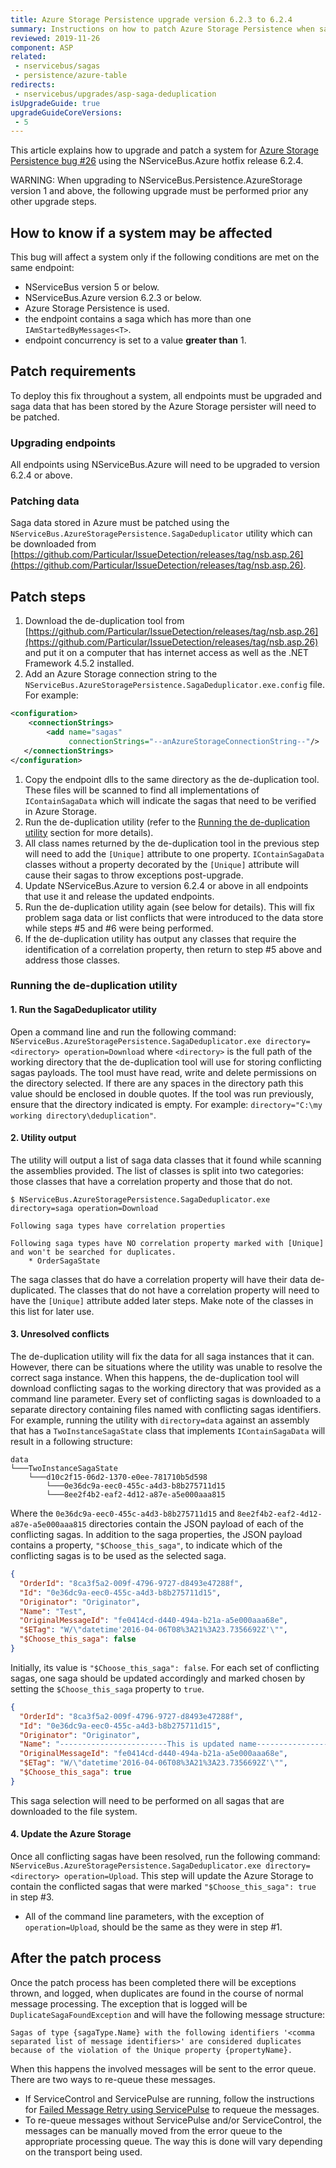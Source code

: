```yaml
---
title: Azure Storage Persistence upgrade version 6.2.3 to 6.2.4
summary: Instructions on how to patch Azure Storage Persistence when saga duplication occurs.
reviewed: 2019-11-26
component: ASP
related:
 - nservicebus/sagas
 - persistence/azure-table
redirects:
 - nservicebus/upgrades/asp-saga-deduplication
isUpgradeGuide: true
upgradeGuideCoreVersions:
 - 5
---
```


This article explains how to upgrade and patch a system for [Azure Storage Persistence bug #26](https://github.com/Particular/NServiceBus.Persistence.AzureStorage/issues/26) using the NServiceBus.Azure hotfix release 6.2.4.

WARNING: When upgrading to NServiceBus.Persistence.AzureStorage version 1 and above, the following upgrade must be performed prior any other upgrade steps.


## How to know if a system may be affected

This bug will affect a system only if the following conditions are met on the same endpoint:

 * NServiceBus version 5 or below.
 * NServiceBus.Azure version 6.2.3 or below.
 * Azure Storage Persistence is used.
 * the endpoint contains a saga which has more than one `IAmStartedByMessages<T>`.
 * endpoint concurrency is set to a value **greater than** 1.


## Patch requirements

To deploy this fix throughout a system, all endpoints must be upgraded and saga data that has been stored by the Azure Storage persister will need to be patched.


### Upgrading endpoints

All endpoints using NServiceBus.Azure will need to be upgraded to version 6.2.4 or above.


### Patching data

Saga data stored in Azure must be patched using the `NServiceBus.AzureStoragePersistence.SagaDeduplicator` utility which can be downloaded from [https://github.com/Particular/IssueDetection/releases/tag/nsb.asp.26](https://github.com/Particular/IssueDetection/releases/tag/nsb.asp.26).


## Patch steps

 1. Download the de-duplication tool from [https://github.com/Particular/IssueDetection/releases/tag/nsb.asp.26](https://github.com/Particular/IssueDetection/releases/tag/nsb.asp.26) and put it on a computer that has internet access as well as the .NET Framework 4.5.2 installed.
 1. Add an Azure Storage connection string to the `NServiceBus.AzureStoragePersistence.SagaDeduplicator.exe.config` file. For example:
  ```xml
  <configuration>
      <connectionStrings>
          <add name="sagas"
               connectionStrings="--anAzureStorageConnectionString--"/>
     </connectionStrings>
  </configuration>
  ```
 1. Copy the endpoint dlls to the same directory as the de-duplication tool. These files will be scanned to find all implementations of `IContainSagaData` which will indicate the sagas that need to be verified in Azure Storage.
 1. Run the de-duplication utility (refer to the [Running the de-duplication utility](#patch-steps-running-the-de-duplication-utility) section for more details).
 1. All class names returned by the de-duplication tool in the previous step will need to add the `[Unique]` attribute to one property. `IContainSagaData` classes without a property decorated by the `[Unique]` attribute will cause their sagas to throw exceptions post-upgrade.
 1. Update NServiceBus.Azure to version 6.2.4 or above in all endpoints that use it and release the updated endpoints.
 1. Run the de-duplication utility again (see below for details). This will fix problem saga data or list conflicts that were introduced to the data store while steps #5 and #6 were being performed.
 1. If the de-duplication utility has output any classes that require the identification of a correlation property, then return to step #5 above and address those classes.


### Running the de-duplication utility


#### 1. Run the SagaDeduplicator utility

Open a command line and run the following command: `NServiceBus.AzureStoragePersistence.SagaDeduplicator.exe directory=<directory> operation=Download` where `<directory>` is the full path of the working directory that the de-duplication tool will use for storing conflicting sagas payloads. The tool must have read, write and delete permissions on the directory selected. If there are any spaces in the directory path this value should be enclosed in double quotes. If the tool was run previously, ensure that the directory indicated is empty. For example: `directory="C:\my working directory\deduplication"`.


#### 2. Utility output

The utility will output a list of saga data classes that it found while scanning the assemblies provided. The list of classes is split into two categories: those classes that have a correlation property and those that do not.

```dos
$ NServiceBus.AzureStoragePersistence.SagaDeduplicator.exe directory=saga operation=Download

Following saga types have correlation properties

Following saga types have NO correlation property marked with [Unique] and won't be searched for duplicates.
    * OrderSagaState
```

The saga classes that do have a correlation property will have their data de-duplicated. The classes that do not have a correlation property will need to have the `[Unique]` attribute added later steps. Make note of the classes in this list for later use.


#### 3. Unresolved conflicts

The de-duplication utility will fix the data for all saga instances that it can. However, there can be situations where the utility was unable to resolve the correct saga instance. When this happens, the de-duplication tool will download conflicting sagas to the working directory that was provided as a command line parameter. Every set of conflicting sagas is downloaded to a separate directory containing files named with conflicting sagas identifiers. For example, running the utility with `directory=data` against an assembly that has a `TwoInstanceSagaState` class that implements `IContainSagaData` will result in a following structure:

```
data
└───TwoInstanceSagaState
    └───d10c2f15-06d2-1370-e0ee-781710b5d598
        └───0e36dc9a-eec0-455c-a4d3-b8b275711d15
        └───8ee2f4b2-eaf2-4d12-a87e-a5e000aaa815
```

Where the `0e36dc9a-eec0-455c-a4d3-b8b275711d15` and `8ee2f4b2-eaf2-4d12-a87e-a5e000aaa815` directories contain the JSON payload of each of the conflicting sagas. In addition to the saga properties, the JSON payload contains a property, `"$Choose_this_saga"`, to indicate which of the conflicting sagas is to be used as the selected saga.

```json
{
  "OrderId": "8ca3f5a2-009f-4796-9727-d8493e47288f",
  "Id": "0e36dc9a-eec0-455c-a4d3-b8b275711d15",
  "Originator": "Originator",
  "Name": "Test",
  "OriginalMessageId": "fe0414cd-d440-494a-b21a-a5e000aaa68e",
  "$ETag": "W/\"datetime'2016-04-06T08%3A21%3A23.7356692Z'\"",
  "$Choose_this_saga": false
}
```

Initially, its value is `"$Choose_this_saga": false`. For each set of conflicting sagas, one saga should be updated accordingly and marked chosen by setting the `$Choose_this_saga` property to `true`.

```json
{
  "OrderId": "8ca3f5a2-009f-4796-9727-d8493e47288f",
  "Id": "0e36dc9a-eec0-455c-a4d3-b8b275711d15",
  "Originator": "Originator",
  "Name": "------------------------This is updated name------------------",
  "OriginalMessageId": "fe0414cd-d440-494a-b21a-a5e000aaa68e",
  "$ETag": "W/\"datetime'2016-04-06T08%3A21%3A23.7356692Z'\"",
  "$Choose_this_saga": true
}
```

This saga selection will need to be performed on all sagas that are downloaded to the file system.


#### 4. Update the Azure Storage

Once all conflicting sagas have been resolved, run the following command: `NServiceBus.AzureStoragePersistence.SagaDeduplicator.exe directory=<directory> operation=Upload`. This step will update the Azure Storage to contain the conflicted sagas that were marked `"$Choose_this_saga": true` in step #3.

 * All of the command line parameters, with the exception of `operation=Upload`, should be the same as they were in step #1.


## After the patch process

Once the patch process has been completed there will be exceptions thrown, and logged, when duplicates are found in the course of normal message processing. The exception that is logged will be `DuplicateSagaFoundException` and will have the following message structure:

```
Sagas of type {sagaType.Name} with the following identifiers '<comma separated list of message identifiers>' are considered duplicates because of the violation of the Unique property {propertyName}.
```

When this happens the involved messages will be sent to the error queue. There are two ways to re-queue these messages.

 * If ServiceControl and ServicePulse are running, follow the instructions for [Failed Message Retry using ServicePulse](/servicepulse/intro-failed-message-retries.md) to requeue the messages.
 * To re-queue messages without ServicePulse and/or ServiceControl, the messages can be manually moved from the error queue to the appropriate processing queue. The way this is done will vary depending on the transport being used.
